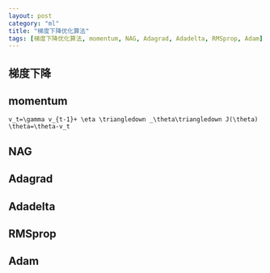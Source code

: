 ```yaml
---
layout: post
category: "ml"
title: "梯度下降优化算法"
tags: [梯度下降优化算法, momentum, NAG, Adagrad, Adadelta, RMSprop, Adam]
---
```


## 梯度下降

## momentum

```
v_t=\gamma v_{t-1}+ \eta \triangledown _\theta\triangledown J(\theta)
\theta=\theta-v_t    
```

## NAG

## Adagrad

## Adadelta

## RMSprop

## Adam

